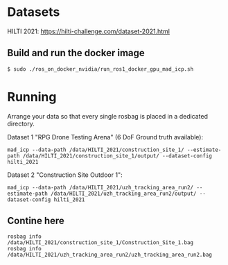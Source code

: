 # Datasets

HILTI 2021:
https://hilti-challenge.com/dataset-2021.html

## Build and run the docker image
```bash
$ sudo ./ros_on_docker_nvidia/run_ros1_docker_gpu_mad_icp.sh
```

# Running

Arrange your data so that every single rosbag is placed in a dedicated directory.

Dataset 1 "RPG Drone Testing Arena" (6 DoF Ground truth available):
```
mad_icp --data-path /data/HILTI_2021/construction_site_1/ --estimate-path /data/HILTI_2021/construction_site_1/output/ --dataset-config hilti_2021
```

Dataset 2 "Construction Site Outdoor 1":
```
mad_icp --data-path /data/HILTI_2021/uzh_tracking_area_run2/ --estimate-path /data/HILTI_2021/uzh_tracking_area_run2/output/ --dataset-config hilti_2021
```

## Contine here

```
rosbag info /data/HILTI_2021/construction_site_1/Construction_Site_1.bag
rosbag info /data/HILTI_2021/uzh_tracking_area_run2/uzh_tracking_area_run2.bag
```